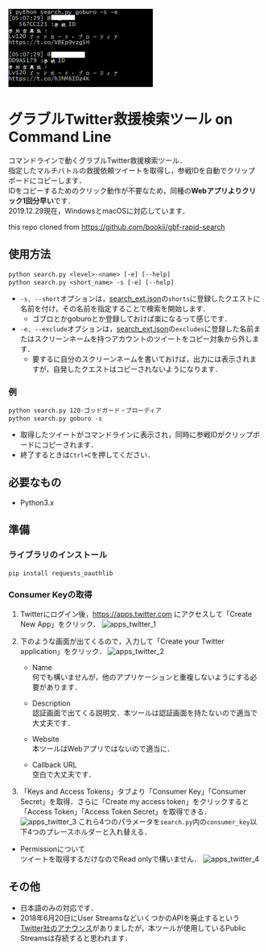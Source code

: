 ![demo](images/demo.png) 

# グラブルTwitter救援検索ツール on Command Line

コマンドラインで動くグラブルTwitter救援検索ツール．  
指定したマルチバトルの救援依頼ツイートを取得し，参戦IDを自動でクリップボードにコピーします．  
IDをコピーするためのクリック動作が不要なため，同種の<strong>Webアプリよりクリック1回分早い</strong>です．  
2019.12.29現在，WindowsとmacOSに対応しています．

this repo cloned from <https://github.com/bookii/gbf-rapid-search>

## 使用方法

```
python search.py <level>-<name> [-e] [--help]
python search.py <short_name> -s [-e] [--help]
```
+ `-s, --short`オプションは，[search_ext.json](search_ext.json)の`shorts`に登録したクエストに名前を付け，その名前を指定することで検索を開始します．
    + ゴブロとかgoburoとか登録しておけば楽になるって感じです．
+ `-e, --exclude`オプションは，[search_ext.json](search_ext.json)の`excludes`に登録した名前またはスクリーンネームを持つアカウントのツイートをコピー対象から外します．
    + 要するに自分のスクリーンネームを書いておけば，出力には表示されますが，自発したクエストはコピーされないようになります．

### 例

```
python search.py 120-ゴッドガード・ブローディア
python search.py goburo -s
```
+ 取得したツイートがコマンドラインに表示され，同時に参戦IDがクリップボードにコピーされます．
+ 終了するときは`Ctrl+C`を押してください．

## 必要なもの
+ Python3.x

## 準備

### ライブラリのインストール
```
pip install requests_oauthlib
```

### Consumer Keyの取得
1. Twitterにログイン後，https://apps.twitter.com にアクセスして「Create New App」をクリック．
![apps_twitter_1](images/apps_twitter_1.png)  

2. 下のような画面が出てくるので，入力して「Create your Twitter application」をクリック．
![apps_twitter_2](images/apps_twitter_2.png)

   + Name  
   何でも構いませんが，他のアプリケーションと重複しないようにする必要があります．

   + Description  
   認証画面で出てくる説明文．本ツールは認証画面を持たないので適当で大丈夫です．
   
   + Website  
   本ツールはWebアプリではないので適当に．

   + Callback URL  
   空白で大丈夫です．  

3. 「Keys and Access Tokens」タブより「Consumer Key」「Consumer Secret」を取得．さらに「Create my access token」をクリックすると「Access Token」「Access Token Secret」を取得できる．  
![apps_twitter_3](images/apps_twitter_3.png)
これら4つのパラメータを`search.py`内の`consumer_key`以下4つのプレースホルダーと入れ替える．  

+ Permissionについて  
ツイートを取得するだけなのでRead onlyで構いません．
![apps_twitter_4](images/apps_twitter_4.png)

## その他
+ 日本語のみの対応です．
+ 2018年6月20日にUser StreamsなどいくつかのAPIを廃止するという[Twitter社のアナウンス](https://blog.twitter.com/developer/ja_jp/topics/tools/2017/aaa.html)がありましたが，本ツールが使用しているPublic Streamsは存続すると思われます．